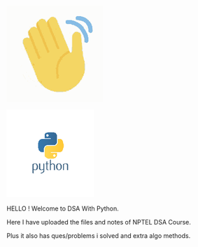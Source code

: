 ![](https://github.com/subbuwu/Data-Structures-And-Algorithms-With-Python/blob/main/ignoregif/wave-hand.gif)

![](https://github.com/subbuwu/Data-Structures-And-Algorithms-With-Python/blob/main/ignoregif/1402.png)

HELLO ! Welcome to DSA With Python.

Here I have uploaded the files and notes of NPTEL DSA Course.

Plus it also has ques/problems i solved and extra algo methods.
